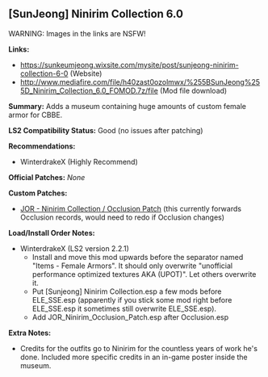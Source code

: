 ## [SunJeong] Ninirim Collection 6.0

WARNING: Images in the links are NSFW!

**Links:**
* https://sunkeumjeong.wixsite.com/mysite/post/sunjeong-ninirim-collection-6-0 (Website)
* http://www.mediafire.com/file/h40zast0ozolmwx/%255BSunJeong%255D_Ninirim_Collection_6.0_FOMOD.7z/file (Mod file download)

**Summary:** Adds a museum containing huge amounts of custom female armor for CBBE.

**LS2 Compatibility Status:** Good (no issues after patching)

**Recommendations:** 
* WinterdrakeX (Highly Recommend)

**Official Patches:**
_None_

**Custom Patches:**
* [JOR - Ninirim Collection / Occlusion Patch](/custom-patches/JOR_Ninirim_Occlusion_Patch.esp) (this currently forwards Occlusion records, would need to redo if Occlusion changes)

**Load/Install Order Notes:**
* WinterdrakeX (LS2 version 2.2.1)
  * Install and move this mod upwards before the separator named "Items - Female Armors". It should only overwrite "unofficial performance optimized textures AKA (UPOT)". Let others overwrite it.
  * Put [Sunjeong] Ninirim Collection.esp a few mods before ELE_SSE.esp (apparently if you stick some mod right before ELE_SSE.esp it sometimes still overwrite ELE_SSE.esp).
  * Add JOR_Ninirim_Occlusion_Patch.esp after Occlusion.esp

**Extra Notes:**
* Credits for the outfits go to Ninirim for the countless years of work he's done. Included more specific credits in an in-game poster inside the museum.